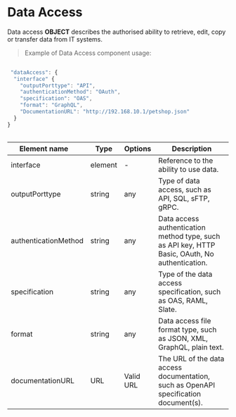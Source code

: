# Data Access

Data access **OBJECT** describes the authorised ability to retrieve, edit, copy or transfer data from IT systems.

> Example of Data Access component usage:

```javascript
 
 "dataAccess": {
  "interface" {
    "outputPorttype": "API",
    "authenticationMethod": "OAuth",
    "specification": "OAS",
    "format": "GraphQL",
    "DocumentationURL": "http://192.168.10.1/petshop.json"
  }
}
  
```
| <div style="width:150px">Element name</div>   | Type  | Options  | Description  |
|---|---|---|---|
| interface | element | - | Reference to the ability to use data. |
| outputPorttype | string | any  | 	Type of data access, such as API, SQL, sFTP, gRPC. |
| authenticationMethod | string | any  | Data access authentication method type, such as API key, HTTP Basic, OAuth, No authentication. |
| specification | string | any  | Type of the data access specification, such as OAS, RAML, Slate. |
| format | string | any | 	Data access file format type, such as JSON, XML, GraphQL, plain text. |
| documentationURL | URL | Valid URL  | The URL of the data access documentation, such as OpenAPI specification document(s).|
